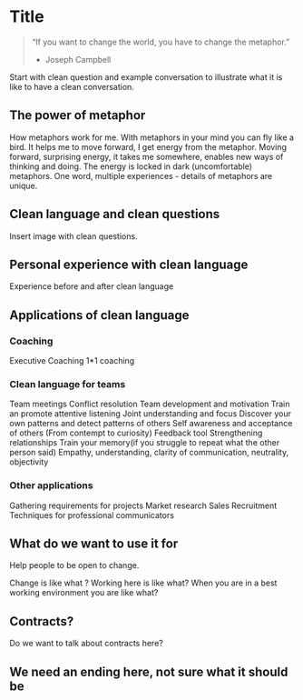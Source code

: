 # Title
> “If you want to change the world, you have to change the metaphor.”
> - Joseph Campbell

Start with clean question and example conversation to illustrate what it is like to have a clean conversation.

## The power of metaphor
How metaphors work for me.
With metaphors in your mind you can fly like a bird.
It helps me to move forward, I get energy from the metaphor.
Moving forward, surprising energy, it takes me somewhere, enables new ways of thinking and doing.
The energy is locked in dark (uncomfortable) metaphors.
One word, multiple experiences - details of metaphors are unique.
## Clean language and clean questions
Insert image with clean questions.

## Personal experience with clean language
Experience before and after clean language

## Applications of clean language

### Coaching
Executive Coaching
1*1 coaching

### Clean language for teams
Team meetings
Conflict resolution
Team development and motivation
Train an promote attentive listening
Joint understanding and focus
Discover your own patterns and detect patterns of others
Self awareness and acceptance of others (From contempt to curiosity)
Feedback tool
Strengthening relationships
Train your memory(if you struggle to repeat what the other person said)
Empathy, understanding, clarity of communication, neutrality, objectivity

### Other applications
Gathering requirements for projects
Market research
Sales
Recruitment
Techniques for professional communicators

## What do we want to use it for
Help people to be open to change.

Change is like what ?
Working here is like what?
When you are in a best working environment you are like what?

## Contracts?
Do we want to talk about contracts here?

## We need an ending here, not sure what it should be

